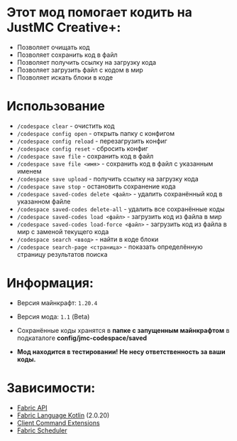 # Этот мод помогает кодить на JustMC Creative+:
- Позволяет очищать код
- Позволяет сохранить код в файл
- Позволяет получить ссылку на загрузку кода
- Позволяет загрузить файл с кодом в мир
- Позволяет искать блоки в коде

# Использование
- `/codespace clear` - очистить код
- `/codespace config open` - открыть папку с конфигом
- `/codespace config reload` - перезагрузить конфиг
- `/codespace config reset` - сбросить конфиг
- `/codespace save file` - сохранить код в файл
- `/codespace save file <имя>` - сохранить код в файл с указанным именем
- `/codespace save upload` - получить ссылку на загрузку кода
- `/codespace save stop` - остановить сохранение кода
- `/codespace saved-codes delete <файл>` - удалить сохранённый код в указанном файле
- `/codespace saved-codes delete-all` - удалить все сохранённые коды
- `/codespace saved-codes load <файл>` - загрузить код из файла в мир
- `/codespace saved-codes load-force <файл>` - загрузить код из файла в мир с заменой текущего кода
- `/codespace search <ввод>` - найти в коде блоки
- `/codespace search-page <страница>` - показать определённую страницу результатов поиска

# Информация:
- Версия майнкрафт: `1.20.4`
- Версия мода: `1.1` (Beta)

- Сохранённые коды хранятся в **папке с запущенным майнкрафтом** в подкаталоге **config/jmc-codespace/saved**

- **Мод находится в тестировании! Не несу ответственность за ваши коды.**

# Зависимости:
- [Fabric API](https://modrinth.com/mod/fabric-api/versions)
- [Fabric Language Kotlin](https://modrinth.com/mod/fabric-language-kotlin/versions) (2.0.20)
- [Client Command Extensions](https://github.com/unidok/ClientCommandExtensions/releases)
- [Fabric Scheduler](https://github.com/unidok/FabricScheduler/releases)
